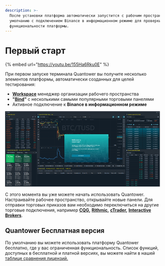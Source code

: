 ```yaml
---
description: >-
  После установки платформа автоматически запустится с рабочим пространством по
  умолчанию с подключением Binance в информационном режиме для проверки
  функциональности платформы.
---
```


# Первый старт

{% embed url="https://youtu.be/155Ha6Rku0E" %}

При первом запуске терминала Quantower вы получите несколько элементов платформы, автоматически созданных для целей тестирования:

* [**Workspace**](https://help.quantower.com/getting-started/workspaces-binds-groups#workspaces) менеджер организации рабочего пространства
* **"**[**Bind**](https://help.quantower.com/getting-started/workspaces-binds-groups#binds)**"** с несколькими самыми популярными торговыми панелями
* Активное подключение к **Binance в информационном режиме**

![Рабочая область по умолчанию с объединенными панелями в Bind](../.gitbook/assets/default-workspace.png)

С этого момента вы уже можете начать использовать Quantower. Настраивайте рабочее пространство, открывайте новые панели. Для отправки торговых приказов вам необходимо переключиться на другие торговые подключения, например [**CQG**](../connections/connection-to-cqg-amp-futures/)**,** [**Rithmic**](../connections/connection-to-rithmic.md)**,** [**cTrader**](../connections/connection-to-ctrader/)**,** [**Interactive Brokers**](../connections/connect-quantower-to-interactive-broker.md).

## Quantower Бесплатная версия

По умолчанию вы можете использовать платформу Quantower бесплатно, где у вас ограниченная функциональность. Список функций, доступных в бесплатной и платной версиях, вы можете найти в нашей [таблице сравнения лицензий.](https://app.gitbook.com/@quantower/s/quantower-ru/\~/drafts/-Ma3PxC8rWNdBQDq\_TfS/getting-started/license-comparison)
